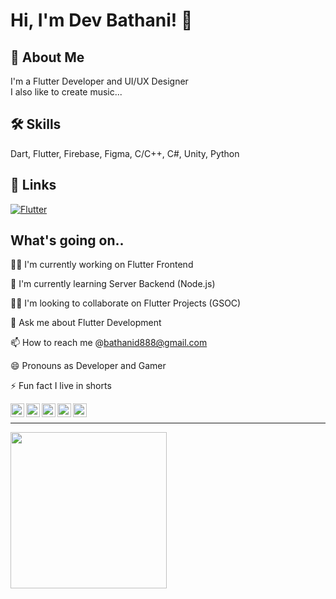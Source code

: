 
# Hi, I'm Dev Bathani! 👋


## 🚀 About Me
I'm a Flutter Developer and UI/UX Designer    
I also like to create music...




## 🛠 Skills
Dart, Flutter, Firebase, Figma, C/C++, C#, Unity, Python


## 🔗 Links

[![Flutter](https://img.shields.io/badge/Flutter%20Frontend-Get%20cheat%20code%20for%20frontend%20widgets-green)](https://github.com/devbathani/FLUTTER-FRONTEND)


## What's going on..
👩‍💻 I'm currently working on Flutter Frontend

🧠 I'm currently learning Server Backend (Node.js)

👯‍♀️ I'm looking to collaborate on Flutter Projects (GSOC)

💬 Ask me about Flutter Development 

📫 How to reach me @bathanid888@gmail.com

😄 Pronouns as Developer and Gamer

⚡️ Fun fact I live in shorts 





[<img align="left" alt="Sabesan | LinkedIn" height="22px" src="https://cdn.jsdelivr.net/npm/simple-icons@v3/icons/linkedin.svg" />][linkedin]
<a href="bathanid888@gmail.com"><img align="left" alt="Sabesan | Gmail" height="22px" src="https://cdn.jsdelivr.net/npm/simple-icons@v3/icons/gmail.svg" /><a>
[<img align="left" alt="Sabesan | Telegram" height="22px" src="https://cdn.jsdelivr.net/npm/simple-icons@v3/icons/telegram.svg" />][telegram]
[<img align="left" alt="Sabesan | Twitter" height="22px" src="https://cdn.jsdelivr.net/npm/simple-icons@v3/icons/twitter.svg" />][twitter]
[<img align="left" alt="Sabesan | Instagram" height="22px" src="https://cdn.jsdelivr.net/npm/simple-icons@v3/icons/instagram.svg" />][instagram]

<br>

<hr>


<img height="250px"  src="https://github-readme-stats.vercel.app/api?username=devbathani&show_icons=true&hide_title=true&count_private=true" />	
</a>

[linkedin]:https://www.linkedin.com/in/dev-bathani-5b87661ba/
[telegram]:https://telegram.me/Dev
[twitter]:https://twitter.com/BathaniDev
[instagram]:https://instagram.com/devbathani
